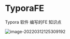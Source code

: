 # TyporaFE
Typora 软件 编写的FE 知识点

![image-20220312125309192](https://chenjing-oss.oss-cn-hangzhou.aliyuncs.com/typora/image-20220312125309192.png)
